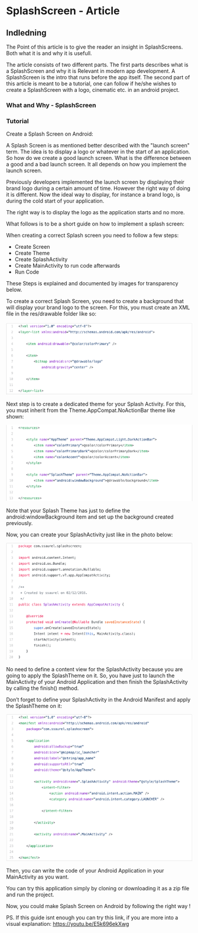 # SplashScreen - Article

## Indledning

The Point of this article is to give the reader an insight in SplashScreens. Both what it is and why it is usefull.

The article consists of two different parts.
The first parts describes what is a SplashScreen and why it is Relevant in modern app development. A SplashScreen is the intro that runs before the app itself.
The second part of this article is meant to be a tutorial, one can follow if he/she wishes to create a SplashScreen with a logo, cinematic etc. in an android project.

### What and Why - SplashScreen

### Tutorial

Create a Splash Screen on Android:

A Splash Screen is as mentioned better described with the "launch screen" term. The idea is to display a logo or whatever in the start of an application. So how do we create a good launch screen. What is the difference between a good and a bad launch screen. 
It all depends on how you implement the launch screen.

Previously developers implemented the launch screen by displaying their brand logo during a certain amount of time. 
However the right way of doing it is different. Now the ideal way to display, for instance a brand logo, is during the cold start of your application.

The right way is to display the logo as the application starts and no more.

What follows is to be a short guide on how to implement a splash screen:

When creating a correct Splash screen you need to follow a few steps:
  - Create Screen
  - Create Theme
  - Create SplashActivity
  - Create MainActivity to run code afterwards
  - Run Code
  
These Steps is explained and documented by images for transparency below.

To create a correct Splash Screen, you need to create a background that will display your brand logo to the screen. For this, you must create an XML file in the res/drawable folder like so:

![alt text](https://github.com/J-Egeberg/SplashScreen/blob/master/Pictures/1.png)

Next step is to create a dedicated theme for your Splash Activity. For this, you must inherit from the Theme.AppCompat.NoActionBar theme like shown:

![alt text](https://github.com/J-Egeberg/SplashScreen/blob/master/Pictures/2.png)

Note that your Splash Theme has just to define the android:windowBackground item and set up the background created previously.

Now, you can create your SplashActivity just like in the photo below:

![alt text](https://github.com/J-Egeberg/SplashScreen/blob/master/Pictures/3.png)

No need to define a content view for the SplashActivity because you are going to apply the SplashTheme on it. So, you have just to launch the MainActivity of your Android Application and then finish the SplashActivity by calling the finish() method.

Don’t forget to define your SplashActivity in the Android Manifest and apply the SplashTheme on it:

![alt text](https://github.com/J-Egeberg/SplashScreen/blob/master/Pictures/4.png)

Then, you can write the code of your Android Application in your MainActivity as you want. 

You can try this application simply by cloning or downloading it as a zip file and run the project.

Now, you could make Splash Screen on Android by following the right way !

PS. If this guide isnt enough you can try this link, 
if you are more into a visual explanation: https://youtu.be/E5k696ekXwg 
